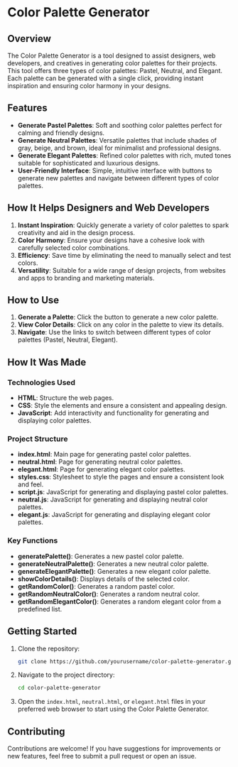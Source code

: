 # Color Palette Generator

## Overview
The Color Palette Generator is a tool designed to assist designers, web developers, and creatives in generating color palettes for their projects. This tool offers three types of color palettes: Pastel, Neutral, and Elegant. Each palette can be generated with a single click, providing instant inspiration and ensuring color harmony in your designs.

## Features
- **Generate Pastel Palettes**: Soft and soothing color palettes perfect for calming and friendly designs.
- **Generate Neutral Palettes**: Versatile palettes that include shades of gray, beige, and brown, ideal for minimalist and professional designs.
- **Generate Elegant Palettes**: Refined color palettes with rich, muted tones suitable for sophisticated and luxurious designs.
- **User-Friendly Interface**: Simple, intuitive interface with buttons to generate new palettes and navigate between different types of color palettes.

## How It Helps Designers and Web Developers
1. **Instant Inspiration**: Quickly generate a variety of color palettes to spark creativity and aid in the design process.
2. **Color Harmony**: Ensure your designs have a cohesive look with carefully selected color combinations.
3. **Efficiency**: Save time by eliminating the need to manually select and test colors.
4. **Versatility**: Suitable for a wide range of design projects, from websites and apps to branding and marketing materials.

## How to Use
1. **Generate a Palette**: Click the button to generate a new color palette.
2. **View Color Details**: Click on any color in the palette to view its details.
3. **Navigate**: Use the links to switch between different types of color palettes (Pastel, Neutral, Elegant).

## How It Was Made
### Technologies Used
- **HTML**: Structure the web pages.
- **CSS**: Style the elements and ensure a consistent and appealing design.
- **JavaScript**: Add interactivity and functionality for generating and displaying color palettes.

### Project Structure
- **index.html**: Main page for generating pastel color palettes.
- **neutral.html**: Page for generating neutral color palettes.
- **elegant.html**: Page for generating elegant color palettes.
- **styles.css**: Stylesheet to style the pages and ensure a consistent look and feel.
- **script.js**: JavaScript for generating and displaying pastel color palettes.
- **neutral.js**: JavaScript for generating and displaying neutral color palettes.
- **elegant.js**: JavaScript for generating and displaying elegant color palettes.

### Key Functions
- **generatePalette()**: Generates a new pastel color palette.
- **generateNeutralPalette()**: Generates a new neutral color palette.
- **generateElegantPalette()**: Generates a new elegant color palette.
- **showColorDetails()**: Displays details of the selected color.
- **getRandomColor()**: Generates a random pastel color.
- **getRandomNeutralColor()**: Generates a random neutral color.
- **getRandomElegantColor()**: Generates a random elegant color from a predefined list.

## Getting Started
1. Clone the repository:
    ```sh
    git clone https://github.com/yourusername/color-palette-generator.git
    ```
2. Navigate to the project directory:
    ```sh
    cd color-palette-generator
    ```
3. Open the `index.html`, `neutral.html`, or `elegant.html` files in your preferred web browser to start using the Color Palette Generator.

## Contributing
Contributions are welcome! If you have suggestions for improvements or new features, feel free to submit a pull request or open an issue.


